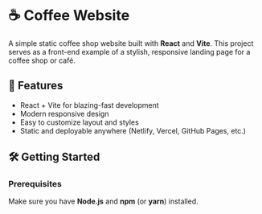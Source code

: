 # ☕ Coffee Website

A simple static coffee shop website built with **React** and **Vite**. This project serves as a front-end example of a stylish, responsive landing page for a coffee shop or café.

## 🚀 Features

- React + Vite for blazing-fast development
- Modern responsive design
- Easy to customize layout and styles
- Static and deployable anywhere (Netlify, Vercel, GitHub Pages, etc.)

## 🛠️ Getting Started

### Prerequisites

Make sure you have **Node.js** and **npm** (or **yarn**) installed.
